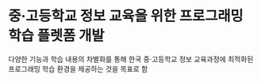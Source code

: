 # 중·고등학교 정보 교육을 위한 프로그래밍 학습 플렛폼 개발
다양한 기능과 학습 내용의 차별화를 통해 한국 중·고등학교 정보 교육과정에 최적화된 프로그래밍 학습 환경을 제공하는 것을 목표로 함

